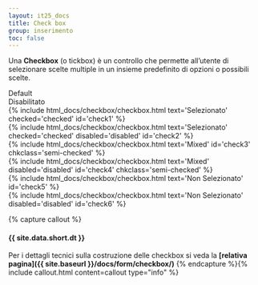 ```yaml
---
layout: it25_docs
title: Check box
group: inserimento
toc: false
---
```


Una **Checkbox** (o tickbox) è un controllo che permette all’utente di selezionare scelte multiple in un insieme predefinito di opzioni o possibili scelte.

<div class="bd-example">
  <div class="row">
    <div class="col">Default</div>
    <div class="col">Disabilitato</div>
  </div>
  <div class="row">
    <div class="col">
    {% include html_docs/checkbox/checkbox.html text='Selezionato' checked='checked' id='check1' %}
    </div>
    <div class="col">
    {% include html_docs/checkbox/checkbox.html text='Selezionato' checked='checked' disabled='disabled' id='check2' %}
    </div>
  </div>
  <div class="row">
      <div class="col">
      {% include html_docs/checkbox/checkbox.html text='Mixed' id='check3' chkclass='semi-checked' %}
      </div>
      <div class="col">
      {% include html_docs/checkbox/checkbox.html text='Mixed' disabled='disabled' id='check4' chkclass='semi-checked' %}
      </div>
    </div>
  <div class="row">
      <div class="col">
      {% include html_docs/checkbox/checkbox.html text='Non Selezionato' id='check5' %}
      </div>
      <div class="col">
      {% include html_docs/checkbox/checkbox.html text='Non Selezionato' disabled='disabled' id='check6' %}
      </div>
    </div>
</div>


{% capture callout %}
#### {{ site.data.short.dt }}
Per i dettagli tecnici sulla costruzione delle checkbox si veda la **[relativa pagina]({{ site.baseurl }}/docs/form/checkbox/)**
{% endcapture %}{% include callout.html content=callout type="info" %}
